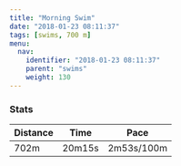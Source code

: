 ```yaml
---
title: "Morning Swim"
date: "2018-01-23 08:11:37"
tags: [swims, 700 m]
menu:
  nav:
    identifier: "2018-01-23 08:11:37"
    parent: "swims"
    weight: 130
---
```


### Stats

| Distance | Time | Pace |
|----------|------|------|
|702m|20m15s|2m53s/100m|
